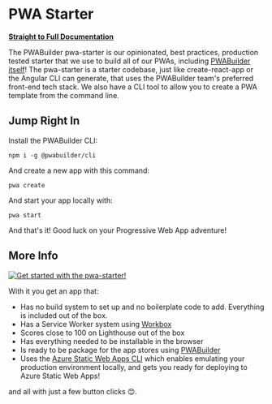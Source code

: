 # PWA Starter

[**Straight to Full Documentation**](https://docs.pwabuilder.com/#/starter/quick-start)

The PWABuilder pwa-starter is our opinionated, best practices, production tested starter that we use to build all of our PWAs, including [PWABuilder itself](https://blog.pwabuilder.com/posts/introducing-the-brand-new-pwa-builder/)! The pwa-starter is a starter codebase, just like create-react-app or the Angular CLI can generate, that uses the PWABuilder team&#39;s preferred front-end tech stack. We also have a CLI tool to allow you to create a PWA template from the command line.

## Jump Right In

Install the PWABuilder CLI:

`npm i -g @pwabuilder/cli`

And create a new app with this command:

`pwa create`

And start your app locally with:

`pwa start`

And that's it! Good luck on your Progressive Web App adventure!

## More Info

[![Get started with the pwa-starter!](https://img.youtube.com/vi/u3pWKpmic_k/0.jpg)](https://www.youtube.com/watch?v=u3pWKpmic_k)

With it you get an app that:

- Has no build system to set up and no boilerplate code to add. Everything is included out of the box.
- Has a Service Worker system using [Workbox](https://developers.google.com/web/tools/workbox/)
- Scores close to 100 on Lighthouse out of the box
- Has everything needed to be installable in the browser
- Is ready to be package for the app stores using [PWABuilder](https://www.pwabuilder.com)
- Uses the [Azure Static Web Apps CLI](https://azure.github.io/static-web-apps-cli) which enables emulating your production environment locally, and gets you ready for deploying to Azure Static Web Apps!

and all with just a few button clicks 😊.
